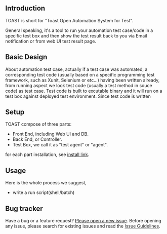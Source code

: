 ## Introduction

TOAST is short for "Toast Open Automation System for Test". 

General speaking, it's a tool to run your automation test case/code in a specific test box and then show the test result back to you via Email notification or from web UI test result page.


## Basic Design  

About automation test case, actually if a test case was automated, a corresponding test code (usually based on a specific programming test framework, such as Xunit, Selenium or etc...) having been written already, from running aspect we look test code (usually a test method in souce code) as test case. Test code is built to excutable binary and it will run on a test box against deployed test environment. Since test code is written 


## Setup 

TOAST compose of three parts:
  * Front End, including Web UI and DB.
  * Back End, or Controller.
  * Test Box, we call it as "test agent" or "agent".

for each part installation, see [install link](http://github.com/taobao/toast/install).


## Usage

Here is the whole process we suggest,
  * write a run script(shell/batch)


## Bug tracker

Have a bug or a feature request? [Please open a new issue](https://github.com/taobao/toast/issues). Before opening any issue, please search for existing issues and read the [Issue Guidelines](https://github.com/taobao/toast/issue-guidelines).

